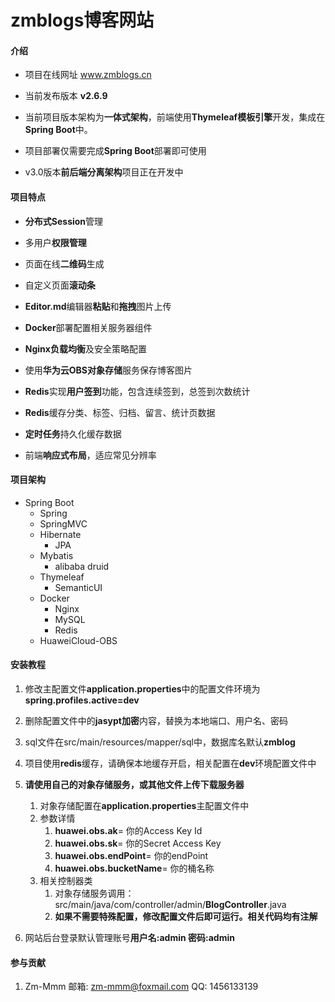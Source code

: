 # zmblogs博客网站

#### 介绍

- 项目在线网址 www.zmblogs.cn

- 当前发布版本 **v2.6.9**

- 当前项目版本架构为**一体式架构**，前端使用**Thymeleaf模板引擎**开发，集成在**Spring Boot**中。

- 项目部署仅需要完成**Spring Boot**部署即可使用

- v3.0版本**前后端分离架构**项目正在开发中

#### 项目特点

- **分布式Session**管理

- 多用户**权限管理**

- 页面在线**二维码**生成

- 自定义页面**滚动条**

- **Editor.md**编辑器**粘贴**和**拖拽**图片上传

- **Docker**部署配置相关服务器组件

- **Nginx负载均衡**及安全策略配置

- 使用**华为云OBS对象存储**服务保存博客图片

- **Redis**实现**用户签到**功能，包含连续签到，总签到次数统计

- **Redis**缓存分类、标签、归档、留言、统计页数据

- **定时任务**持久化缓存数据

- 前端**响应式布局**，适应常见分辨率

#### 项目架构

- Spring Boot
    - Spring
    - SpringMVC
    - Hibernate
        - JPA
    - Mybatis
        - alibaba druid
    - Thymeleaf
        - SemanticUI
    - Docker
        - Nginx
        - MySQL
        - Redis
    - HuaweiCloud-OBS


#### 安装教程

1. 修改主配置文件**application.properties**中的配置文件环境为**spring.profiles.active=dev**

2. 删除配置文件中的**jasypt加密**内容，替换为本地端口、用户名、密码

3. sql文件在src/main/resources/mapper/sql中，数据库名默认**zmblog**

4. 项目使用**redis**缓存，请确保本地缓存开启，相关配置在**dev**环境配置文件中

5. **请使用自己的对象存储服务，或其他文件上传下载服务器**
    1. 对象存储配置在**application.properties**主配置文件中 
    2. 参数详情
       1. **huawei.obs.ak**= 你的Access Key Id
       2. **huawei.obs.sk**= 你的Secret Access Key
       3. **huawei.obs.endPoint**= 你的endPoint
       4. **huawei.obs.bucketName**= 你的桶名称
    3. 相关控制器类
        1. 对象存储服务调用： src/main/java/com/controller/admin/**BlogController**.java
        2. **如果不需要特殊配置，修改配置文件后即可运行。相关代码均有注解**

6. 网站后台登录默认管理账号**用户名:admin 密码:admin**

#### 参与贡献

1.  Zm-Mmm 邮箱: zm-mmm@foxmail.com QQ: 1456133139
